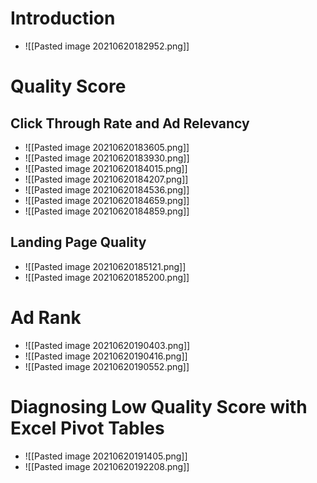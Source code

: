 # Introduction
- ![[Pasted image 20210620182952.png]]
# Quality Score
## Click Through Rate and Ad Relevancy
- ![[Pasted image 20210620183605.png]]
- ![[Pasted image 20210620183930.png]]
- ![[Pasted image 20210620184015.png]]
- ![[Pasted image 20210620184207.png]]
- ![[Pasted image 20210620184536.png]]
- ![[Pasted image 20210620184659.png]]
- ![[Pasted image 20210620184859.png]]
## Landing Page Quality
- ![[Pasted image 20210620185121.png]]
- ![[Pasted image 20210620185200.png]]
# Ad Rank
- ![[Pasted image 20210620190403.png]]
- ![[Pasted image 20210620190416.png]]
- ![[Pasted image 20210620190552.png]]
# Diagnosing Low Quality Score with Excel Pivot Tables
- ![[Pasted image 20210620191405.png]]
- ![[Pasted image 20210620192208.png]]